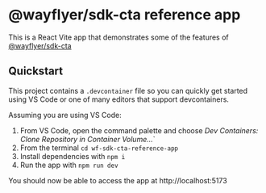 # @wayflyer/sdk-cta reference app
This is a React Vite app that demonstrates some of the features of [@wayflyer/sdk-cta](https://www.npmjs.com/package/@wayflyer/sdk-cta)

## Quickstart
This project contains a `.devcontainer` file so you can quickly get started using VS Code or one of many editors that support devcontainers.

Assuming you are using VS Code:

1. From VS Code, open the command palette and choose _Dev Containers: Clone Repository in Container Volume..._`
1. From the terminal `cd wf-sdk-cta-reference-app`
1. Install dependencies with `npm i`
1. Run the app with `npm run dev`

You should now be able to access the app at http://localhost:5173

